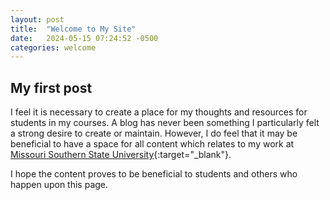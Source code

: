 ```yaml
---
layout: post
title:  "Welcome to My Site"
date:   2024-05-15 07:24:52 -0500
categories: welcome
---
```

## My first post

I feel it is necessary to create a place for my thoughts and resources for students in my courses.  A blog has never been something I particularly felt a strong desire to create or maintain.  However, I do feel that it may be beneficial to have a space for all content which relates to my work at [Missouri Southern State University](https://www.mssu.edu){:target="_blank"}.

I hope the content proves to be beneficial to students and others who happen upon this page.
